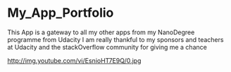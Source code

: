 # My_App_Portfolio
This App is a gateway to all my other apps from my NanoDegree programme from Udacity
I am really thankful to my sponsors and teachers at Udacity and the stackOverflow community for giving me a chance

http://img.youtube.com/vi/EsnioHT7E9Q/0.jpg

